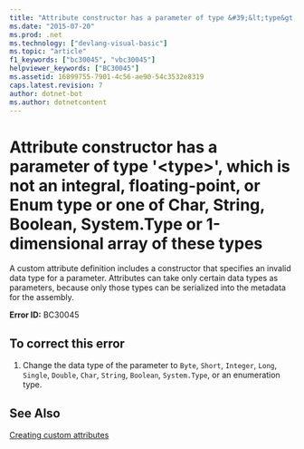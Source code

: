 ```yaml
---
title: "Attribute constructor has a parameter of type &#39;&lt;type&gt;&#39;, which is not an integral, floating-point, or Enum type or one of Char, String, Boolean, System.Type or 1-dimensional array of these types"
ms.date: "2015-07-20"
ms.prod: .net
ms.technology: ["devlang-visual-basic"]
ms.topic: "article"
f1_keywords: ["bc30045", "vbc30045"]
helpviewer_keywords: ["BC30045"]
ms.assetid: 16899755-7901-4c56-ae90-54c3532e8319
caps.latest.revision: 7
author: dotnet-bot
ms.author: dotnetcontent
---
```

# Attribute constructor has a parameter of type &#39;&lt;type&gt;&#39;, which is not an integral, floating-point, or Enum type or one of Char, String, Boolean, System.Type or 1-dimensional array of these types
A custom attribute definition includes a constructor that specifies an invalid data type for a parameter. Attributes can take only certain data types as parameters, because only those types can be serialized into the metadata for the assembly.  
  
 **Error ID:** BC30045  
  
## To correct this error  
  
1.  Change the data type of the parameter to `Byte`, `Short`, `Integer`, `Long`, `Single`, `Double`, `Char`, `String`, `Boolean`, `System.Type`, or an enumeration type.  
  
## See Also  
 [Creating custom attributes](~/docs/visual-basic/programming-guide/concepts/attributes/creating-custom-attributes.md)
